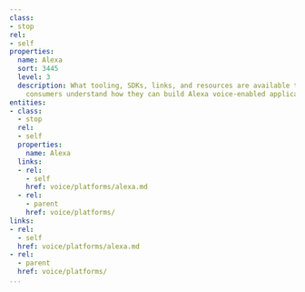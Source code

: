 ```yaml
---
class:
- stop
rel:
- self
properties:
  name: Alexa
  sort: 3445
  level: 3
  description: What tooling, SDKs, links, and resources are available to help API
    consumers understand how they can build Alexa voice-enabled applications?
entities:
- class:
  - stop
  rel:
  - self
  properties:
    name: Alexa
  links:
  - rel:
    - self
    href: voice/platforms/alexa.md
  - rel:
    - parent
    href: voice/platforms/
links:
- rel:
  - self
  href: voice/platforms/alexa.md
- rel:
  - parent
  href: voice/platforms/
...
```

